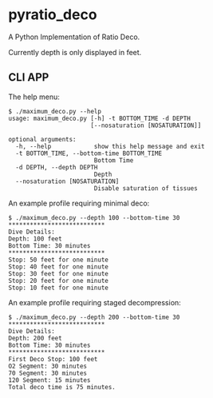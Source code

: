 pyratio_deco
============

A Python Implementation of Ratio Deco.

Currently depth is only displayed in feet.

## CLI APP

The help menu:
```
$ ./maximum_deco.py --help
usage: maximum_deco.py [-h] -t BOTTOM_TIME -d DEPTH
                       [--nosaturation [NOSATURATION]]

optional arguments:
  -h, --help            show this help message and exit
  -t BOTTOM_TIME, --bottom-time BOTTOM_TIME
                        Bottom Time
  -d DEPTH, --depth DEPTH
                        Depth
  --nosaturation [NOSATURATION]
                        Disable saturation of tissues
```

An example profile requiring minimal deco:
```
$ ./maximum_deco.py --depth 100 --bottom-time 30
***************************
Dive Details:
Depth: 100 feet
Bottom Time: 30 minutes
***************************
Stop: 50 feet for one minute
Stop: 40 feet for one minute
Stop: 30 feet for one minute
Stop: 20 feet for one minute
Stop: 10 feet for one minute
```

An example profile requiring staged decompression:
```
$ ./maximum_deco.py --depth 200 --bottom-time 30
***************************
Dive Details:
Depth: 200 feet
Bottom Time: 30 minutes
***************************
First Deco Stop: 100 feet
O2 Segment: 30 minutes
70 Segment: 30 minutes
120 Segment: 15 minutes
Total deco time is 75 minutes.
```
